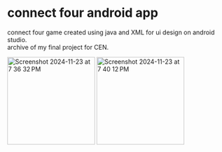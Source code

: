 # connect four android app
connect four game created using java and XML for ui design on android studio.  
archive of my final project for CEN.

<img width="200" alt="Screenshot 2024-11-23 at 7 36 32 PM" src="https://github.com/user-attachments/assets/c93723b9-2cf8-4697-9314-9679ea34a87b">
<img width="200" alt="Screenshot 2024-11-23 at 7 40 12 PM" src="https://github.com/user-attachments/assets/b6fca9a9-0fdb-49ef-84eb-480b5900ca19">
